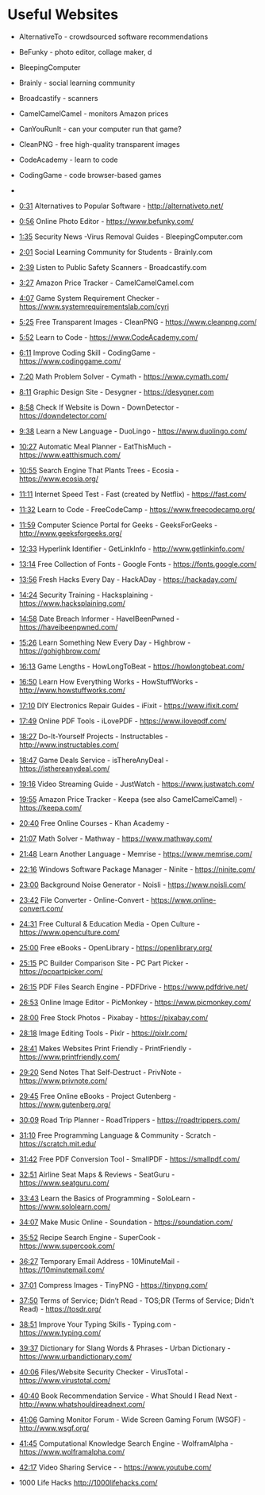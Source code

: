 # Useful Websites

-   AlternativeTo - crowdsourced software recommendations
-   BeFunky - photo editor, collage maker, d
-   BleepingComputer
-   Brainly - social learning community
-   Broadcastify - scanners
-   CamelCamelCamel - monitors Amazon prices
-   CanYouRunIt - can your computer run that game?
-   CleanPNG - free high-quality transparent images
-   CodeAcademy - learn to code
-   CodingGame - code browser-based games
-   

-   [0:31](https://youtu.be/fDdeeMCMJ1c?t=0:31) Alternatives to Popular Software - http://alternativeto.net/
-   [0:56](https://youtu.be/fDdeeMCMJ1c?t=0:56) Online Photo Editor - https://www.befunky.com/
-   [1:35](https://youtu.be/fDdeeMCMJ1c?t=1:35) Security News -Virus Removal Guides - BleepingComputer.com
-   [2:01](https://youtu.be/fDdeeMCMJ1c?t=2:01) Social Learning Community for Students - Brainly.com
-   [2:39](https://youtu.be/fDdeeMCMJ1c?t=2:39) Listen to Public Safety Scanners - Broadcastify.com
-   [3:27](https://youtu.be/fDdeeMCMJ1c?t=3:27) Amazon Price Tracker - CamelCamelCamel.com
-   [4:07](https://youtu.be/fDdeeMCMJ1c?t=4:07) Game System Requirement Checker - https://www.systemrequirementslab.com/cyri
-   [5:25](https://youtu.be/fDdeeMCMJ1c?t=5:25) Free Transparent Images - CleanPNG - https://www.cleanpng.com/
-   [5:52](https://youtu.be/fDdeeMCMJ1c?t=5:52) Learn to Code - https://www.CodeAcademy.com/
-   [6:11](https://youtu.be/fDdeeMCMJ1c?t=6:11) Improve Coding Skill - CodingGame - https://www.codinggame.com/
-   [7:20](https://youtu.be/fDdeeMCMJ1c?t=7:20) Math Problem Solver - Cymath - https://www.cymath.com/
-   [8:11](https://youtu.be/fDdeeMCMJ1c?t=8:11) Graphic Design Site - Desygner - https://desygner.com
-   [8:58](https://youtu.be/fDdeeMCMJ1c?t=8:58) Check If Website is Down - DownDetector - https://downdetector.com/
-   [9:38](https://youtu.be/fDdeeMCMJ1c?t=9:38) Learn a New Language - DuoLingo - https://www.duolingo.com/
-   [10:27](https://youtu.be/fDdeeMCMJ1c?t=10:27) Automatic Meal Planner - EatThisMuch - https://www.eatthismuch.com/
-   [10:55](https://youtu.be/fDdeeMCMJ1c?t=10:55) Search Engine That Plants Trees - Ecosia - https://www.ecosia.org/
-   [11:11](https://youtu.be/fDdeeMCMJ1c?t=11:11) Internet Speed Test - Fast (created by Netflix) - https://fast.com/
-   [11:32](https://youtu.be/fDdeeMCMJ1c?t=11:32) Learn to Code - FreeCodeCamp - https://www.freecodecamp.org/
-   [11:59](https://youtu.be/fDdeeMCMJ1c?t=11:59) Computer Science Portal for Geeks - GeeksForGeeks - http://www.geeksforgeeks.org/
-   [12:33](https://youtu.be/fDdeeMCMJ1c?t=12:33) Hyperlink Identifier - GetLinkInfo - http://www.getlinkinfo.com/
-   [13:14](https://youtu.be/fDdeeMCMJ1c?t=13:14) Free Collection of Fonts - Google Fonts - https://fonts.google.com/
-   [13:56](https://youtu.be/fDdeeMCMJ1c?t=13:56) Fresh Hacks Every Day - HackADay - https://hackaday.com/
-   [14:24](https://youtu.be/fDdeeMCMJ1c?t=14:24) Security Training - Hacksplaining - https://www.hacksplaining.com/
-   [14:58](https://youtu.be/fDdeeMCMJ1c?t=14:58) Date Breach Informer - HaveIBeenPwned - https://haveibeenpwned.com/
-   [15:26](https://youtu.be/fDdeeMCMJ1c?t=15:26) Learn Something New Every Day - Highbrow - https://gohighbrow.com/
-   [16:13](https://youtu.be/fDdeeMCMJ1c?t=16:13) Game Lengths - HowLongToBeat - https://howlongtobeat.com/
-   [16:50](https://youtu.be/fDdeeMCMJ1c?t=16:50) Learn How Everything Works - HowStuffWorks - http://www.howstuffworks.com/
-   [17:10](https://youtu.be/fDdeeMCMJ1c?t=17:10) DIY Electronics Repair Guides - iFixit - https://www.ifixit.com/
-   [17:49](https://youtu.be/fDdeeMCMJ1c?t=17:49) Online PDF Tools - iLovePDF - https://www.ilovepdf.com/
-   [18:27](https://youtu.be/fDdeeMCMJ1c?t=18:27) Do-It-Yourself Projects - Instructables - http://www.instructables.com/
-   [18:47](https://youtu.be/fDdeeMCMJ1c?t=18:47) Game Deals Service - isThereAnyDeal - https://isthereanydeal.com/
-   [19:16](https://youtu.be/fDdeeMCMJ1c?t=19:16) Video Streaming Guide - JustWatch - https://www.justwatch.com/
-   [19:55](https://youtu.be/fDdeeMCMJ1c?t=19:55) Amazon Price Tracker - Keepa (see also CamelCamelCamel) - https://keepa.com/
-   [20:40](https://youtu.be/fDdeeMCMJ1c?t=20:40) Free Online Courses - Khan Academy - 
-   [21:07](https://youtu.be/fDdeeMCMJ1c?t=21:07) Math Solver - Mathway - https://www.mathway.com/
-   [21:48](https://youtu.be/fDdeeMCMJ1c?t=21:48) Learn Another Language - Memrise - https://www.memrise.com/
-   [22:16](https://youtu.be/fDdeeMCMJ1c?t=22:16) Windows Software Package Manager - Ninite - https://ninite.com/
-   [23:00](https://youtu.be/fDdeeMCMJ1c?t=23:00) Background Noise Generator - Noisli - https://www.noisli.com/
-   [23:42](https://youtu.be/fDdeeMCMJ1c?t=23:42) File Converter - Online-Convert - https://www.online-convert.com/
-   [24:31](https://youtu.be/fDdeeMCMJ1c?t=24:31) Free Cultural & Education Media - Open Culture - https://www.openculture.com/
-   [25:00](https://youtu.be/fDdeeMCMJ1c?t=25:00) Free eBooks - OpenLibrary - https://openlibrary.org/
-   [25:15](https://youtu.be/fDdeeMCMJ1c?t=25:15) PC Builder Comparison Site - PC Part Picker - https://pcpartpicker.com/
-   [26:15](https://youtu.be/fDdeeMCMJ1c?t=26:15) PDF Files Search Engine - PDFDrive - https://www.pdfdrive.net/
-   [26:53](https://youtu.be/fDdeeMCMJ1c?t=26:53) Online Image Editor - PicMonkey - https://www.picmonkey.com/
-   [28:00](https://youtu.be/fDdeeMCMJ1c?t=28:00) Free Stock Photos - Pixabay - https://pixabay.com/
-   [28:18](https://youtu.be/fDdeeMCMJ1c?t=28:18) Image Editing Tools - Pixlr - https://pixlr.com/
-   [28:41](https://youtu.be/fDdeeMCMJ1c?t=28:41) Makes Websites Print Friendly - PrintFriendly - https://www.printfriendly.com/
-   [29:20](https://youtu.be/fDdeeMCMJ1c?t=29:20) Send Notes That Self-Destruct - PrivNote - https://www.privnote.com/
-   [29:45](https://youtu.be/fDdeeMCMJ1c?t=29:45) Free Online eBooks - Project Gutenberg - https://www.gutenberg.org/
-   [30:09](https://youtu.be/fDdeeMCMJ1c?t=30:09) Road Trip Planner - RoadTrippers - https://roadtrippers.com/
-   [31:10](https://youtu.be/fDdeeMCMJ1c?t=31:10) Free Programming Language & Community - Scratch - https://scratch.mit.edu/
-   [31:42](https://youtu.be/fDdeeMCMJ1c?t=31:42) Free PDF Conversion Tool - SmallPDF - https://smallpdf.com/
-   [32:51](https://youtu.be/fDdeeMCMJ1c?t=32:51) Airline Seat Maps & Reviews - SeatGuru - https://www.seatguru.com/
-   [33:43](https://youtu.be/fDdeeMCMJ1c?t=33:43) Learn the Basics of Programming - SoloLearn - https://www.sololearn.com/
-   [34:07](https://youtu.be/fDdeeMCMJ1c?t=34:07) Make Music Online - Soundation - https://soundation.com/
-   [35:52](https://youtu.be/fDdeeMCMJ1c?t=35:52) Recipe Search Engine - SuperCook - https://www.supercook.com/
-   [36:27](https://youtu.be/fDdeeMCMJ1c?t=36:27) Temporary Email Address - 10MinuteMail - https://10minutemail.com/
-   [37:01](https://youtu.be/fDdeeMCMJ1c?t=37:01) Compress Images - TinyPNG - https://tinypng.com/
-   [37:50](https://youtu.be/fDdeeMCMJ1c?t=37:50) Terms of Service; Didn’t Read - TOS;DR (Terms of Service; Didn't Read) - https://tosdr.org/
-   [38:51](https://youtu.be/fDdeeMCMJ1c?t=38:51) Improve Your Typing Skills - Typing.com - https://www.typing.com/
-   [39:37](https://youtu.be/fDdeeMCMJ1c?t=39:37) Dictionary for Slang Words & Phrases - Urban Dictionary - https://www.urbandictionary.com/
-   [40:06](https://youtu.be/fDdeeMCMJ1c?t=40:06) Files/Website Security Checker - VirusTotal - https://www.virustotal.com/
-   [40:40](https://youtu.be/fDdeeMCMJ1c?t=40:40) Book Recommendation Service - What Should I Read Next - http://www.whatshouldireadnext.com/
-   [41:06](https://youtu.be/fDdeeMCMJ1c?t=41:06) Gaming Monitor Forum - Wide Screen Gaming Forum (WSGF) - http://www.wsgf.org/
-   [41:45](https://youtu.be/fDdeeMCMJ1c?t=41:45) Computational Knowledge Search Engine - WolframAlpha - https://www.wolframalpha.com/
-   [42:17](https://youtu.be/fDdeeMCMJ1c?t=42:17) Video Sharing Service -  - https://www.youtube.com/
-   1000 Life Hacks http://1000lifehacks.com/
